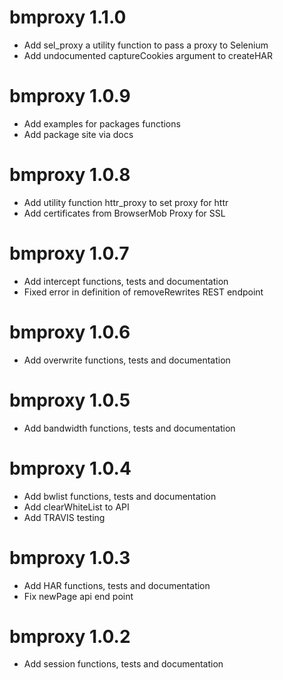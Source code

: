# bmproxy 1.1.0
* Add sel_proxy a utility function to pass a proxy to Selenium
* Add undocumented captureCookies argument to createHAR

# bmproxy 1.0.9
* Add examples for packages functions
* Add package site via docs

# bmproxy 1.0.8
* Add utility function httr_proxy to set proxy for httr
* Add certificates from BrowserMob Proxy for SSL

# bmproxy 1.0.7
* Add intercept functions, tests and documentation
* Fixed error in definition of removeRewrites REST endpoint

# bmproxy 1.0.6
* Add overwrite functions, tests and documentation

# bmproxy 1.0.5
* Add bandwidth functions, tests and documentation

# bmproxy 1.0.4
* Add bwlist functions, tests and documentation
* Add clearWhiteList to API
* Add TRAVIS testing

# bmproxy 1.0.3
* Add HAR functions, tests and documentation
* Fix newPage api end point

# bmproxy 1.0.2
* Add session functions, tests and documentation
